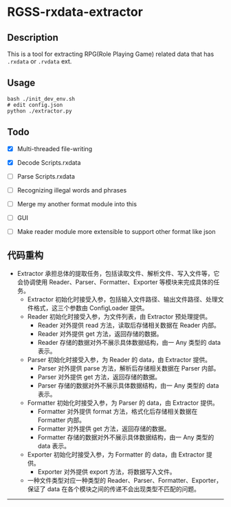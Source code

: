 # RGSS-rxdata-extractor

## Description

This is a tool for extracting RPG(Role Playing Game) related data that has `.rxdata` or `.rvdata` ext.

## Usage

```shell
bash ./init_dev_env.sh
# edit config.json
python ./extractor.py
```

## Todo

- [x] Multi-threaded file-writing

- [x] Decode Scripts.rxdata

- [ ] Parse Scripts.rxdata

- [ ] Recognizing illegal words and phrases

- [ ] Merge my another format module into this

- [ ] GUI

- [ ] Make reader module more extensible to support other format like json

## 代码重构

- Extractor 承担总体的提取任务，包括读取文件、解析文件、写入文件等，它会协调使用 Reader、Parser、Formatter、Exporter 等模块来完成具体的任务。
    - Extractor 初始化时接受入参，包括输入文件路径、输出文件路径、处理文件格式，这三个参数由 ConfigLoader 提供。
    - Reader 初始化时接受入参，为文件列表，由 Extractor 预处理提供。
        - Reader 对外提供 read 方法，读取后存储相关数据在 Reader 内部。
        - Reader 对外提供 get 方法，返回存储的数据。
        - Reader 存储的数据对外不展示具体数据结构，由一 Any 类型的 data 表示。
    - Parser 初始化时接受入参，为 Reader 的 data，由 Extractor 提供。
        - Parser 对外提供 parse 方法，解析后存储相关数据在 Parser 内部。
        - Parser 对外提供 get 方法，返回存储的数据。
        - Parser 存储的数据对外不展示具体数据结构，由一 Any 类型的 data 表示。
    - Formatter 初始化时接受入参，为 Parser 的 data，由 Extractor 提供。
        - Formatter 对外提供 format 方法，格式化后存储相关数据在 Formatter 内部。
        - Formatter 对外提供 get 方法，返回存储的数据。
        - Formatter 存储的数据对外不展示具体数据结构，由一 Any 类型的 data 表示。
    - Exporter 初始化时接受入参，为 Formatter 的 data，由 Extractor 提供。
        - Exporter 对外提供 export 方法，将数据写入文件。
    - 一种文件类型对应一种类型的 Reader、Parser、Formatter、Exporter，保证了 data 在各个模块之间的传递不会出现类型不匹配的问题。

---